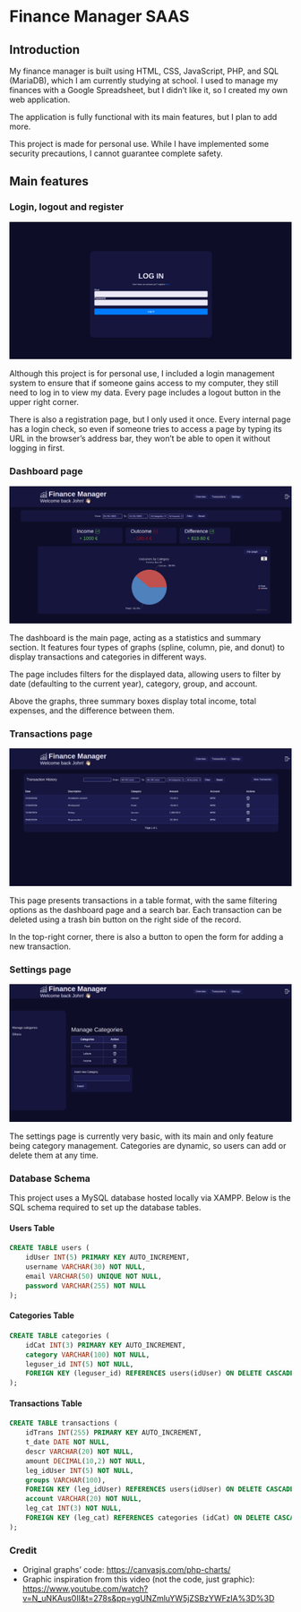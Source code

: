 # Finance Manager SAAS
## Introduction

My finance manager is built using HTML, CSS, JavaScript, PHP, and SQL (MariaDB), which I am currently studying at school. I used to manage my finances with a Google Spreadsheet, but I didn’t like it, so I created my own web application.

The application is fully functional with its main features, but I plan to add more.

This project is made for personal use. While I have implemented some security precautions, I cannot guarantee complete safety.

## Main features

### Login, logout and register

![login.png](images/login.png)

Although this project is for personal use, I included a login management system to ensure that if someone gains access to my computer, they still need to log in to view my data. Every page includes a logout button in the upper right corner.

There is also a registration page, but I only used it once. Every internal page has a login check, so even if someone tries to access a page by typing its URL in the browser’s address bar, they won’t be able to open it without logging in first.

### Dashboard page

![dashboard.png](images/dashboard.png)

The dashboard is the main page, acting as a statistics and summary section. It features four types of graphs (spline, column, pie, and donut) to display transactions and categories in different ways.

The page includes filters for the displayed data, allowing users to filter by date (defaulting to the current year), category, group, and account.

Above the graphs, three summary boxes display total income, total expenses, and the difference between them.

### Transactions page

![transactions.png](images/transactions.png)

This page presents transactions in a table format, with the same filtering options as the dashboard page and a search bar. Each transaction can be deleted using a trash bin button on the right side of the record.

In the top-right corner, there is also a button to open the form for adding a new transaction.

### Settings page

![settings.png](images/settings.png)

The settings page is currently very basic, with its main and only feature being category management. Categories are dynamic, so users can add or delete them at any time.

### Database Schema

This project uses a MySQL database hosted locally via XAMPP. Below is the SQL schema required to set up the database tables.

#### Users Table
```sql
CREATE TABLE users (
    idUser INT(5) PRIMARY KEY AUTO_INCREMENT,
    username VARCHAR(30) NOT NULL,
    email VARCHAR(50) UNIQUE NOT NULL,
    password VARCHAR(255) NOT NULL
);
```

#### Categories Table
```sql
CREATE TABLE categories (
    idCat INT(3) PRIMARY KEY AUTO_INCREMENT,
    category VARCHAR(100) NOT NULL,
    leguser_id INT(5) NOT NULL,
    FOREIGN KEY (leguser_id) REFERENCES users(idUser) ON DELETE CASCADE ON UPDATE CASCADE
);
```

#### Transactions Table
```sql
CREATE TABLE transactions (
    idTrans INT(255) PRIMARY KEY AUTO_INCREMENT,
    t_date DATE NOT NULL,
    descr VARCHAR(20) NOT NULL,
    amount DECIMAL(10,2) NOT NULL,
    leg_idUser INT(5) NOT NULL,
    groups VARCHAR(100),
    FOREIGN KEY (leg_idUser) REFERENCES users(idUser) ON DELETE CASCADE ON UPDATE CASCADE,
    account VARCHAR(20) NOT NULL,
    leg_cat INT(3) NOT NULL,
    FOREIGN KEY (leg_cat) REFERENCES categories (idCat) ON DELETE CASCADE ON UPDATE CASCADE
);
```

### Credit

- Original graphs’ code: https://canvasjs.com/php-charts/
- Graphic inspiration from this video (not the code, just graphic): https://www.youtube.com/watch?v=N_uNKAus0II&t=278s&pp=ygUNZmluYW5jZSBzYWFzIA%3D%3D
